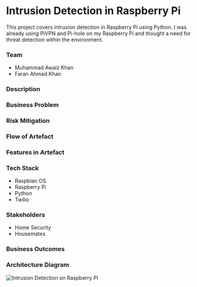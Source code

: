 # Intrusion Detection in Raspberry Pi
This project covers intrusion detection in Raspberry Pi using Python. I was already using PiVPN and Pi-hole on my Raspberry Pi and thought a need for threat detection within the environment.

### Team
- Muhammad Awaiz Khan
- Faran Ahmad Khan
  
### Description


### Business Problem


### Risk Mitigation


### Flow of Artefact


### Features in Artefact


### Tech Stack
- Raspbian OS
- Raspberry Pi
- Python
- Twilio

### Stakeholders
- Home Security
- Housemates

### Business Outcomes

### Architecture Diagram
![Intrusion Detection on Raspberry Pi](https://github.com/user-attachments/assets/03e601fd-0208-4921-8454-f144b1fed88e)

